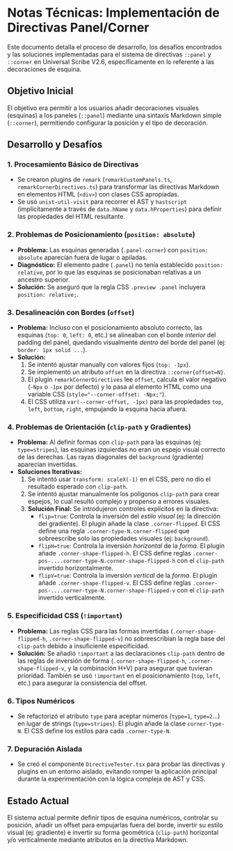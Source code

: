 # Notas Técnicas: Implementación de Directivas Panel/Corner

Este documento detalla el proceso de desarrollo, los desafíos encontrados y las soluciones implementadas para el sistema de directivas `::panel` y `::corner` en Universal Scribe V2.6, específicamente en lo referente a las decoraciones de esquina.

## Objetivo Inicial

El objetivo era permitir a los usuarios añadir decoraciones visuales (esquinas) a los paneles (`::panel`) mediante una sintaxis Markdown simple (`::corner`), permitiendo configurar la posición y el tipo de decoración.

## Desarrollo y Desafíos

### 1. Procesamiento Básico de Directivas

*   Se crearon plugins de `remark` (`remarkCustomPanels.ts`, `remarkCornerDirectives.ts`) para transformar las directivas Markdown en elementos HTML (`<div>`) con clases CSS apropiadas.
*   Se usó `unist-util-visit` para recorrer el AST y `hastscript` (implícitamente a través de `data.hName` y `data.hProperties`) para definir las propiedades del HTML resultante.

### 2. Problemas de Posicionamiento (`position: absolute`)

*   **Problema:** Las esquinas generadas (`.panel-corner`) con `position: absolute` aparecían fuera de lugar o apiladas.
*   **Diagnóstico:** El elemento padre (`.panel`) no tenía establecido `position: relative`, por lo que las esquinas se posicionaban relativas a un ancestro superior.
*   **Solución:** Se aseguró que la regla CSS `.preview .panel` incluyera `position: relative;`.

### 3. Desalineación con Bordes (`offset`)

*   **Problema:** Incluso con el posicionamiento absoluto correcto, las esquinas (`top: 0`, `left: 0`, etc.) se alineaban con el borde *interior* del padding del panel, quedando visualmente *dentro* del borde del panel (ej: `border: 1px solid ...`).
*   **Solución:**
    1.  Se intentó ajustar manually con valores fijos (`top: -1px`).
    2.  Se implementó un atributo `offset` en la directiva `::corner{offset=N}`.
    3.  El plugin `remarkCornerDirectives` lee `offset`, calcula el valor negativo (`-Npx` o `-1px` por defecto) y lo pasa al elemento HTML como una variable CSS (`style="--corner-offset: -Npx;"`).
    4.  El CSS utiliza `var(--corner-offset, -1px)` para las propiedades `top`, `left`, `bottom`, `right`, empujando la esquina hacia afuera.

### 4. Problemas de Orientación (`clip-path` y Gradientes)

*   **Problema:** Al definir formas con `clip-path` para las esquinas (ej: `type=stripes`), las esquinas izquierdas no eran un espejo visual correcto de las derechas. Las rayas diagonales del `background` (gradiente) aparecían invertidas.
*   **Soluciones Iterativas:**
    1.  Se intentó usar `transform: scaleX(-1)` en el CSS, pero no dio el resultado esperado con `clip-path`.
    2.  Se intentó ajustar manualmente los polígonos `clip-path` para crear espejos, lo cual resultó complejo y propenso a errores visuales.
    3.  **Solución Final:** Se introdujeron controles explícitos en la directiva:
        *   `flip=true`: Controla la inversión del *estilo visual* (ej: la dirección del gradiente). El plugin añade la clase `.corner-flipped`. El CSS define una regla `.corner-type-N.corner-flipped` que sobreescribe solo las propiedades visuales (ej: `background`).
        *   `flipH=true`: Controla la inversión *horizontal* de la *forma*. El plugin añade `.corner-shape-flipped-h`. El CSS define reglas `.corner-pos-....corner-type-N.corner-shape-flipped-h` con el `clip-path` invertido horizontalmente.
        *   `flipV=true`: Controla la inversión *vertical* de la *forma*. El plugin añade `.corner-shape-flipped-v`. El CSS define reglas `.corner-pos-....corner-type-N.corner-shape-flipped-v` con el `clip-path` invertido verticalmente.

### 5. Especificidad CSS (`!important`)

*   **Problema:** Las reglas CSS para las formas invertidas (`.corner-shape-flipped-h`, `.corner-shape-flipped-v`) no sobreescribían la regla base del `clip-path` debido a insuficiente especificidad.
*   **Solución:** Se añadió `!important` a las declaraciones `clip-path` dentro de las reglas de inversión de forma (`.corner-shape-flipped-h`, `.corner-shape-flipped-v`, y la combinación H+V) para asegurar que tuvieran prioridad. También se usó `!important` en el posicionamiento (`top`, `left`, etc.) para asegurar la consistencia del offset.

### 6. Tipos Numéricos

*   Se refactorizó el atributo `type` para aceptar números (`type=1`, `type=2`...) en lugar de strings (`type=stripes`). El plugin añade la clase `corner-type-N`. El CSS define los estilos para cada `.corner-type-N`.

### 7. Depuración Aislada

*   Se creó el componente `DirectiveTester.tsx` para probar las directivas y plugins en un entorno aislado, evitando romper la aplicación principal durante la experimentación con la lógica compleja de AST y CSS.

## Estado Actual

El sistema actual permite definir tipos de esquina numéricos, controlar su posición, añadir un offset para empujarlas fuera del borde, invertir su estilo visual (ej: gradiente) e invertir su forma geométrica (`clip-path`) horizontal y/o verticalmente mediante atributos en la directiva Markdown.